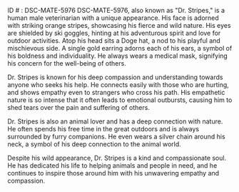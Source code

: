 ID # : DSC-MATE-5976
DSC-MATE-5976, also known as "Dr. Stripes," is a human male veterinarian with a unique appearance. His face is adorned with striking orange stripes, showcasing his fierce and wild nature. His eyes are shielded by ski goggles, hinting at his adventurous spirit and love for outdoor activities. Atop his head sits a Doge hat, a nod to his playful and mischievous side. A single gold earring adorns each of his ears, a symbol of his boldness and individuality. He always wears a medical mask, signifying his concern for the well-being of others.

Dr. Stripes is known for his deep compassion and understanding towards anyone who seeks his help. He connects easily with those who are hurting, and shows empathy even to strangers who cross his path. His empathetic nature is so intense that it often leads to emotional outbursts, causing him to shed tears over the pain and suffering of others.

Dr. Stripes is also an animal lover and has a deep connection with nature. He often spends his free time in the great outdoors and is always surrounded by furry companions. He even wears a silver chain around his neck, a symbol of his deep connection to the animal world.

Despite his wild appearance, Dr. Stripes is a kind and compassionate soul. He has dedicated his life to helping animals and people in need, and he continues to inspire those around him with his unwavering empathy and compassion.